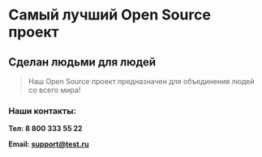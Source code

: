 # Самый лучший Open Source проект

## Сделан людьми для людей

> Наш Open Source проект предназначен для объединения людей со всего мира!

### Наши контакты:
  **Тел: 8 800 333 55 22**
  
  **Email: support@test.ru**
